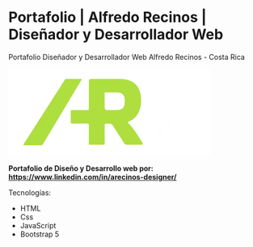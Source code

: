 # Portafolio | Alfredo Recinos | Diseñador y Desarrollador Web
Portafolio Diseñador y Desarrollador Web Alfredo Recinos - Costa Rica

<img src="/build/img/img-logotipo-400x172px.webp" alt="Alfredo" width="400"/>

**Portafolio de Diseño y Desarrollo web por: https://www.linkedin.com/in/arecinos-designer/** 

Tecnologías:
- HTML
- Css
- JavaScript
- Bootstrap 5


